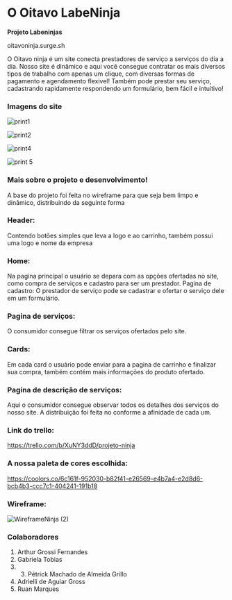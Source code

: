 # O Oitavo LabeNinja

**Projeto Labeninjas**


oitavoninja.surge.sh

O Oitavo ninja é um site conecta prestadores de serviço a serviços do dia a dia.
Nosso site é dinâmico e aqui você consegue contratar os mais diversos tipos de trabalho com apenas um clique, com diversas formas de pagamento e agendamento flexivel!
Também pode prestar seu serviço, cadastrando rapidamente respondendo um formulário, bem fácil e intuitivo!

### Imagens do site

![print1](https://user-images.githubusercontent.com/104663103/177059373-5618378c-636d-41a9-8df4-c4055966c6c8.jpg)

![print2](https://user-images.githubusercontent.com/104663103/177059386-9de720af-3c85-4adb-a181-657820c147bb.jpg)


![print4](https://user-images.githubusercontent.com/104663103/177059389-6417241c-c3ff-48b0-b125-ed112c5b5698.jpg)


![print 5](https://user-images.githubusercontent.com/104663103/177059391-4bf66bc3-eff4-4647-9187-a787b8231d6a.jpg)


### Mais sobre o projeto e desenvolvimento!

A base do projeto foi feita no wireframe para que seja bem limpo e dinâmico, distribuindo da seguinte forma
### Header: 
Contendo botões simples que leva a logo e ao carrinho, também possui uma logo e nome da empresa
### Home: 
Na pagina principal o usuário se depara com as opções ofertadas no site, como compra de serviços e cadastro para ser um prestador.
Pagina de cadastro: O prestador de serviço pode se cadastrar e ofertar o serviço dele em um formulário.
### Pagina de serviços: 
O consumidor consegue filtrar os serviços ofertados pelo site.
### Cards: 
Em cada card o usuário pode enviar para a pagina de carrinho e finalizar sua compra, também contém mais informações do produto ofertado.
### Pagina de descrição de serviços: 
Aqui o consumidor consegue observar todos os detalhes dos serviços do nosso site.
A distribuição foi feita no conforme a afinidade de cada um.
### Link do trello:
https://trello.com/b/XuNY3ddD/projeto-ninja

### A nossa paleta de cores escolhida:
https://coolors.co/6c161f-952030-b82f41-e26569-e4b7a4-e2d8d6-bcb4b3-ccc7c1-404241-191b18
### Wireframe: 
![WireframeNinja (2)](https://user-images.githubusercontent.com/104742734/176277875-d3c11fec-d7fb-4ba7-8262-c5d43ffcc43a.jpg)


### Colaboradores

1. Arthur Grossi Fernandes 
2. Gabriela Tobias 
3. 3. Pétrick Machado de Almeida Grillo 
4. Adrielli de Aguiar Gross 
5. Ruan Marques

